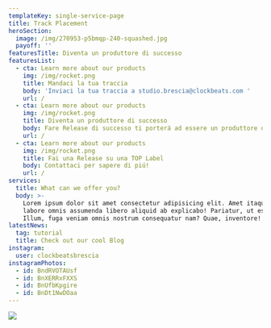 ```yaml
---
templateKey: single-service-page
title: Track Placement
heroSection:
  image: /img/270953-p5bmqp-240-squashed.jpg
  payoff: ''
featuresTitle: Diventa un produttore di successo
featuresList:
  - cta: Learn more about our products
    img: /img/rocket.png
    title: Mandaci la tua traccia
    body: 'Inviaci la tua traccia a studio.brescia@clockbeats.com '
    url: /
  - cta: Learn more about our products
    img: /img/rocket.png
    title: Diventa un produttore di successo
    body: Fare Release di successo ti porterá ad essere un produttore di successo.
    url: /
  - cta: Learn more about our products
    img: /img/rocket.png
    title: Fai una Release su una TOP Label
    body: Contattaci per sapere di piú!
    url: /
services:
  title: What can we offer you?
  body: >-
    Lorem ipsum dolor sit amet consectetur adipisicing elit. Amet itaque odit
    labore omnis assumenda libero aliquid ab explicabo! Pariatur, ut esse.
    Illum, fuga veniam omnis nostrum consequatur nam? Quae, inventore!
latestNews:
  tag: tutorial
  title: Check out our cool Blog
instagram:
  user: clockbeatsbrescia
instagramPhotos:
  - id: BndRVOTAUsf
  - id: BnXERRxFXXS
  - id: BnUfbKpgire
  - id: BnDt1NwDOaa
---
```

![](/img/33-squashed.jpg)
